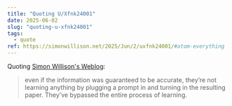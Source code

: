 ```yaml
---
title: "Quoting U/Xfnk24001"
date: 2025-06-02
slug: "quoting-u-xfnk24001"
tags:
  - quote
ref: https://simonwillison.net/2025/Jun/2/uxfnk24001/#atom-everything
---
```


Quoting [Simon Willison's Weblog](https://simonwillison.net/2025/Jun/2/uxfnk24001/#atom-everything):

> even if the information was guaranteed to be accurate, they’re not learning anything by plugging a prompt in and turning in the resulting paper. They’ve bypassed the entire process of learning.
